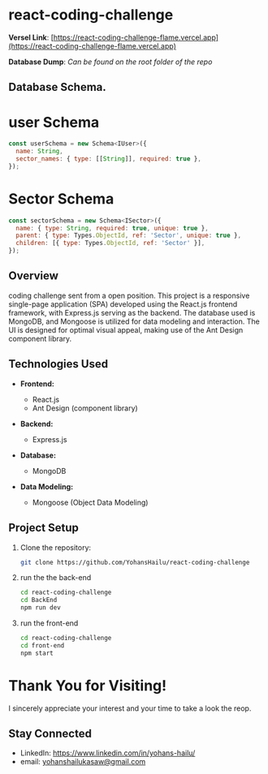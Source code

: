 # react-coding-challenge
**Versel Link**: [https://react-coding-challenge-flame.vercel.app](https://react-coding-challenge-flame.vercel.app)

**Database Dump**: *Can be found on the root folder of the repo*

## Database Schema.
# user Schema
````javascript
const userSchema = new Schema<IUser>({
  name: String,
  sector_names: { type: [[String]], required: true },
});
````
# Sector Schema
```javascript
const sectorSchema = new Schema<ISector>({
  name: { type: String, required: true, unique: true },
  parent: { type: Types.ObjectId, ref: 'Sector', unique: true },
  children: [{ type: Types.ObjectId, ref: 'Sector' }],
});
```


## Overview
coding challenge sent from a open position.
This project is a responsive single-page application (SPA) developed using the React.js frontend framework, with Express.js serving as the backend. The database used is MongoDB, and Mongoose is utilized for data modeling and interaction. The UI is designed for optimal visual appeal, making use of the Ant Design component library.

## Technologies Used

- **Frontend:**
  - React.js
  - Ant Design (component library)

- **Backend:**
  - Express.js

- **Database:**
  - MongoDB

- **Data Modeling:**
  - Mongoose (Object Data Modeling)

## Project Setup

1. Clone the repository:
   ```bash
   git clone https://github.com/YohansHailu/react-coding-challenge
    ```
2. run the the back-end
   ```bash
   cd react-coding-challenge
   cd BackEnd
   npm run dev
    ```

3. run the front-end
   ```bash
   cd react-coding-challenge
   cd front-end
   npm start
    ```

# Thank You for Visiting!

I sincerely appreciate your interest and your time to take a look the reop.

## Stay Connected

- LinkedIn: https://www.linkedin.com/in/yohans-hailu/
- email: yohanshailukasaw@gmail.com
